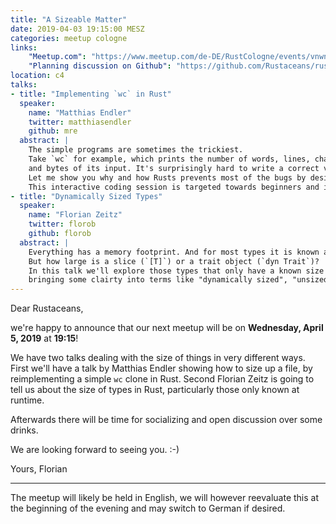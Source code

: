```yaml
---
title: "A Sizeable Matter"
date: 2019-04-03 19:15:00 MESZ
categories: meetup cologne
links:
    "Meetup.com": "https://www.meetup.com/de-DE/RustCologne/events/vnwndpyzgbfb/"
    "Planning discussion on Github": "https://github.com/Rustaceans/rust-cologne/issues/77"
location: c4
talks:
- title: "Implementing `wc` in Rust"
  speaker:
    name: "Matthias Endler"
    twitter: matthiasendler
    github: mre
  abstract: |
    The simple programs are sometimes the trickiest.
    Take `wc` for example, which prints the number of words, lines, characters,
    and bytes of its input. It's surprisingly hard to write a correct version of that program.
    Let me show you why and how Rusts prevents most of the bugs by design.
    This interactive coding session is targeted towards beginners and intermediate Rust programmers.
- title: "Dynamically Sized Types"
  speaker:
    name: "Florian Zeitz"
    twitter: florob
    github: florob
  abstract: |
    Everything has a memory footprint. And for most types it is known at compile time.
    But how large is a slice (`[T]`) or a trait object (`dyn Trait`)?
    In this talk we'll explore those types that only have a known size at runtime,
    bringing some clairty into terms like "dynamically sized", "unsized" or "existential" types.
---
```

Dear Rustaceans,

we're happy to announce that our next meetup will be on **Wednesday, April 5, 2019** at **19:15**!

We have two talks dealing with the size of things in very different ways.
First we'll have a talk by Matthias Endler showing how to size up a file, by reimplementing a simple
`wc` clone in Rust.
Second Florian Zeitz is going to tell us about the size of types in Rust, particularly those only
known at runtime.

Afterwards there will be time for socializing and open discussion over some drinks.

We are looking forward to seeing you. :-)

Yours,
Florian

- - -

The meetup will likely be held in English, we will however reevaluate this at the beginning of the evening and may switch to German if desired.
